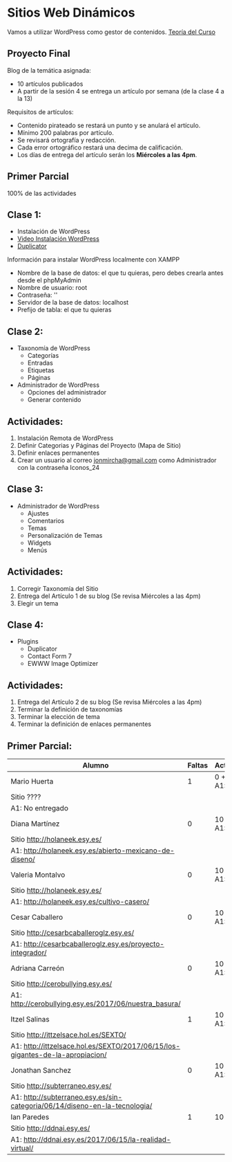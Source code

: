 # Sitios Web Dinámicos

Vamos a utilizar WordPress como gestor de contenidos.
[Teoría del Curso](./teoria-wp.md)

## Proyecto Final

Blog de la temática asignada:
  * 10 artículos publicados
  * A partir de la sesión 4 se entrega un artículo por semana (de la clase 4 a la 13)

Requisitos de artículos:
  * Contenido pirateado se restará un punto y se anulará el artículo.
  * Mínimo 200 palabras por artículo.
  * Se revisará ortografía y redacción.
  * Cada error ortográfico restará una decima de calificación.
  * Los días de entrega del artículo serán los **Miércoles a las 4pm**.


## Primer Parcial

100% de las actividades

## Clase 1: 

* Instalación de WordPress
* [Video Instalación WordPress](https://www.youtube.com/watch?v=lE4wO3C4Eyg&list=PLvq-jIkSeTUZDOcKsQz79wnYlTvmAdLkj&index=4)
* [Duplicator](https://es-mx.wordpress.org/plugins/duplicator/)

Información para instalar WordPress localmente con XAMPP

* Nombre de la base de datos: el que tu quieras, pero debes crearla antes desde el phpMyAdmin
* Nombre de usuario: root
* Contraseña: ''
* Servidor de la base de datos: localhost
* Prefijo de tabla: el que tu quieras

## Clase 2:

* Taxonomía de WordPress
  * Categorías
  * Entradas
  * Etiquetas
  * Páginas
* Administrador de WordPress
  * Opciones del administrador
  * Generar contenido

## Actividades:

1. Instalación Remota de WordPress
1. Definir Categorias y Páginas del Proyecto (Mapa de Sitio)
1. Definir enlaces permanentes
1. Crear un usuario al correo jonmircha@gmail.com como Administrador con la contraseña Iconos_24

## Clase 3:

* Administrador de WordPress
  * Ajustes
  * Comentarios
  * Temas
  * Personalización de Temas
  * Widgets
  * Menús

## Actividades:

1. Corregir Taxonomía del Sitio
1. Entrega del Artículo 1 de su blog (Se revisa Miércoles a las 4pm)
1. Elegir un tema

## Clase 4:

* Plugins
  * Duplicator
  * Contact Form 7
  * EWWW Image Optimizer

## Actividades:

1. Entrega del Artículo 2 de su blog (Se revisa Miércoles a las 4pm)
1. Terminar la definición de taxonomías
1. Terminar la elección de tema
1. Terminar la definición de enlaces permanentes

## Primer Parcial:

| Alumno | Faltas | Actividades | Calificación | 
| ---------- | ---------- | ---------- | ---------- |
| Mario Huerta   | 1 | 0 + 0 + A1:0 | ? |
| Sitio ???? |
| A1: No entregado |
| Diana Martínez | 0 | 10 + 9 + A1:10 | ? |
| Sitio http://holaneek.esy.es/ |
| A1: http://holaneek.esy.es/abierto-mexicano-de-diseno/ |
| Valeria Montalvo | 0 | 10 + 9 + A1:10 | ? |
| Sitio http://holaneek.esy.es/ |
| A1: http://holaneek.esy.es/cultivo-casero/ |
| Cesar Caballero | 0 | 10 + 9 + A1:10 | ? |
| Sitio http://cesarbcaballeroglz.esy.es/ |
| A1: http://cesarbcaballeroglz.esy.es/proyecto-integrador/ |
| Adriana Carreón | 0 | 10 + 9 + A1:10 | ? |
| Sitio http://cerobullying.esy.es/ |
| A1: http://cerobullying.esy.es/2017/06/nuestra_basura/ |
| Itzel Salinas | 1 | 10 + 9 + A1:10 | ? |
| Sitio http://ittzelsace.hol.es/SEXTO/ |
| A1: http://ittzelsace.hol.es/SEXTO/2017/06/15/los-gigantes-de-la-apropiacion/ |
| Jonathan Sanchez | 0 | 10 + 9 + A1:10 | ? |
| Sitio http://subterraneo.esy.es/ |
| A1: http://subterraneo.esy.es/sin-categoria/06/14/diseno-en-la-tecnologia/ |
| Ian Paredes | 1 | 10 + 9 | + A1:10 |
| Sitio http://ddnai.esy.es/ |
| A1: http://ddnai.esy.es/2017/06/15/la-realidad-virtual/ |